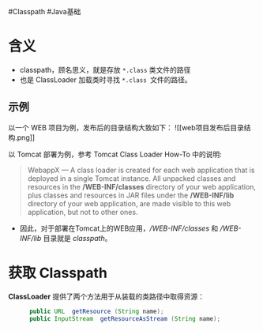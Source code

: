 #Classpath #Java基础 

# 含义
- classpath，顾名思义，就是存放 `*.class` 类文件的路径
- 也是 ClassLoader 加载类时寻找 `*.class `文件的路径。


## 示例
以一个 WEB 项目为例，发布后的目录结构大致如下：
![[web项目发布后目录结构.png]]


以 Tomcat 部署为例，参考 Tomcat Class Loader How-To 中的说明:

> WebappX — A class loader is created for each web application that is deployed in a single Tomcat instance. All unpacked classes and resources in the **/WEB-INF/classes** directory of your web application, plus classes and resources in JAR files under the **/WEB-INF/lib** directory of your web application, are made visible to this web application, but not to other ones.

- 因此，对于部署在Tomcat上的WEB应用，*/WEB-INF/classes* 和 */WEB-INF/lib* 目录就是 *classpath*。


# 获取 Classpath

**ClassLoader** 提供了两个方法用于从装载的类路径中取得资源：

```java
      public URL  getResource (String name);  
      public InputStream  getResourceAsStream (String name); 
```